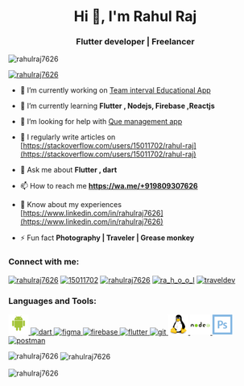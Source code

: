 <h1 align="center">Hi 👋, I'm Rahul Raj</h1>
<h3 align="center">Flutter developer | Freelancer </h3>

<p align="left"> <img src="https://komarev.com/ghpvc/?username=rahulraj7626&label=Profile%20views&color=0e75b6&style=flat" alt="rahulraj7626" /> </p>

<p align="left"> <a href="https://github.com/ryo-ma/github-profile-trophy"><img src="https://github-profile-trophy.vercel.app/?username=rahulraj7626" alt="rahulraj7626" /></a> </p>

- 🔭 I’m currently working on [Team interval Educational App](https://teaminterval.in/)

- 🌱 I’m currently learning **Flutter , Nodejs, Firebase ,Reactjs**

- 🤝 I’m looking for help with [Que management app](https://queein.com/)

- 📝 I regularly write articles on [https://stackoverflow.com/users/15011702/rahul-raj](https://stackoverflow.com/users/15011702/rahul-raj)

- 💬 Ask me about **Flutter , dart**

- 📫 How to reach me **https://wa.me/+919809307626**

- 📄 Know about my experiences [https://www.linkedin.com/in/rahulraj7626](https://www.linkedin.com/in/rahulraj7626)

- ⚡ Fun fact **Photography | Traveler | Grease monkey**

<h3 align="left">Connect with me:</h3>
<p align="left">
<a href="https://linkedin.com/in/rahulraj7626" target="blank"><img align="center" src="https://raw.githubusercontent.com/rahuldkjain/github-profile-readme-generator/master/src/images/icons/Social/linked-in-alt.svg" alt="rahulraj7626" height="30" width="40" /></a>
<a href="https://stackoverflow.com/users/15011702" target="blank"><img align="center" src="https://raw.githubusercontent.com/rahuldkjain/github-profile-readme-generator/master/src/images/icons/Social/stack-overflow.svg" alt="15011702" height="30" width="40" /></a>
<a href="https://fb.com/rahulraj7626" target="blank"><img align="center" src="https://raw.githubusercontent.com/rahuldkjain/github-profile-readme-generator/master/src/images/icons/Social/facebook.svg" alt="rahulraj7626" height="30" width="40" /></a>
<a href="https://instagram.com/ra_h_o_o_l" target="blank"><img align="center" src="https://raw.githubusercontent.com/rahuldkjain/github-profile-readme-generator/master/src/images/icons/Social/instagram.svg" alt="ra_h_o_o_l" height="30" width="40" /></a>
<a href="https://www.youtube.com/c/traveldev" target="blank"><img align="center" src="https://raw.githubusercontent.com/rahuldkjain/github-profile-readme-generator/master/src/images/icons/Social/youtube.svg" alt="traveldev" height="30" width="40" /></a>
</p>

<h3 align="left">Languages and Tools:</h3>
<p align="left"> <a href="https://developer.android.com" target="_blank" rel="noreferrer"> <img src="https://raw.githubusercontent.com/devicons/devicon/master/icons/android/android-original-wordmark.svg" alt="android" width="40" height="40"/> </a> <a href="https://dart.dev" target="_blank" rel="noreferrer"> <img src="https://www.vectorlogo.zone/logos/dartlang/dartlang-icon.svg" alt="dart" width="40" height="40"/> </a> <a href="https://www.figma.com/" target="_blank" rel="noreferrer"> <img src="https://www.vectorlogo.zone/logos/figma/figma-icon.svg" alt="figma" width="40" height="40"/> </a> <a href="https://firebase.google.com/" target="_blank" rel="noreferrer"> <img src="https://www.vectorlogo.zone/logos/firebase/firebase-icon.svg" alt="firebase" width="40" height="40"/> </a> <a href="https://flutter.dev" target="_blank" rel="noreferrer"> <img src="https://www.vectorlogo.zone/logos/flutterio/flutterio-icon.svg" alt="flutter" width="40" height="40"/> </a> <a href="https://git-scm.com/" target="_blank" rel="noreferrer"> <img src="https://www.vectorlogo.zone/logos/git-scm/git-scm-icon.svg" alt="git" width="40" height="40"/> </a> <a href="https://www.linux.org/" target="_blank" rel="noreferrer"> <img src="https://raw.githubusercontent.com/devicons/devicon/master/icons/linux/linux-original.svg" alt="linux" width="40" height="40"/> </a> <a href="https://nodejs.org" target="_blank" rel="noreferrer"> <img src="https://raw.githubusercontent.com/devicons/devicon/master/icons/nodejs/nodejs-original-wordmark.svg" alt="nodejs" width="40" height="40"/> </a> <a href="https://www.photoshop.com/en" target="_blank" rel="noreferrer"> <img src="https://raw.githubusercontent.com/devicons/devicon/master/icons/photoshop/photoshop-line.svg" alt="photoshop" width="40" height="40"/> </a> <a href="https://postman.com" target="_blank" rel="noreferrer"> <img src="https://www.vectorlogo.zone/logos/getpostman/getpostman-icon.svg" alt="postman" width="40" height="40"/> </a> </p>

<p><img align="left" src="https://github-readme-stats.vercel.app/api/top-langs?username=rahulraj7626&show_icons=true&locale=en&layout=compact" alt="rahulraj7626" /></p>

<p>&nbsp;<img align="center" src="https://github-readme-stats.vercel.app/api?username=rahulraj7626&show_icons=true&locale=en" alt="rahulraj7626" /></p>

<p><img align="center" src="https://github-readme-streak-stats.herokuapp.com/?user=rahulraj7626&" alt="rahulraj7626" /></p>
